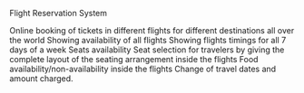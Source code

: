 Flight Reservation System

Online booking of tickets in different flights for different destinations all over the world
Showing availability of all flights
Showing flights timings for all 7 days of a week
Seats availability
Seat selection for travelers by giving the complete layout of the seating arrangement inside the flights
Food availability/non-availability inside the flights
Change of travel dates and amount charged.
